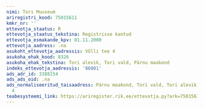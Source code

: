 ```yaml
---
nimi: Tori Muuseum
ariregistri_kood: 75015611
kmkr_nr: ''
ettevotja_staatus: R
ettevotja_staatus_tekstina: Registrisse kantud
ettevotja_esmakande_kpv: 01.11.2000
ettevotja_aadress: .na
asukoht_ettevotja_aadressis: Võlli tee 4
asukoha_ehak_kood: 8326
asukoha_ehak_tekstina: Tori alevik, Tori vald, Pärnu maakond
indeks_ettevotja_aadressis: '86801'
ads_adr_id: 3388154
ads_ads_oid: .na
ads_normaliseeritud_taisaadress: Pärnu maakond, Tori vald, Tori alevik, Võlli tee
  4
teabesysteemi_link: https://ariregister.rik.ee/ettevotja.py?ark=75015611&ref=rekvisiidid
---
```

